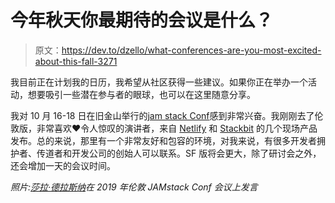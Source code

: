 # 今年秋天你最期待的会议是什么？

> 原文：<https://dev.to/dzello/what-conferences-are-you-most-excited-about-this-fall-3271>

我目前正在计划我的日历，我希望从社区获得一些建议。如果你正在举办一个活动，想要吸引一些潜在参与者的眼球，也可以在这里随意分享。

我对 10 月 16-18 日在旧金山举行的[jam stack Conf](https://jamstackconf.com/sf/)感到非常兴奋。我刚刚去了伦敦版，非常喜欢❤️令人惊叹的演讲者，来自 [Netlify](https://netlify.com/) 和 [Stackbit](https://stackbit.com/) 的几个现场产品发布。总的来说，那里有一个非常友好和包容的环境，对我来说，有很多开发者拥护者、传道者和开发公司的创始人可以联系。SF 版将会更大，除了研讨会之外，还会增加一天的会议时间。

*照片:[莎拉·德拉斯纳](https://twitter.com/sarah_edo)在 2019 年伦敦 JAMstack Conf 会议上发言*